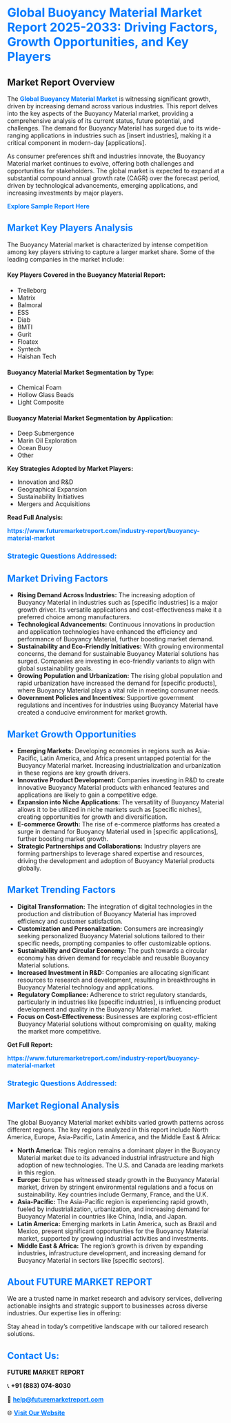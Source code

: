 <h1 style="color: #007BFF;">Global Buoyancy Material Market Report 2025-2033: Driving Factors, Growth Opportunities, and Key Players</h1>

<section id="overview">
<h2>Market Report Overview</h2>
<p>The <a href="https://www.futuremarketreport.com/industry-report/buoyancy-material-market" style="color: #007BFF; text-decoration: none;"><strong>Global Buoyancy Material Market</strong></a> is witnessing significant growth, driven by increasing demand across various industries. This report delves into the key aspects of the Buoyancy Material market, providing a comprehensive analysis of its current status, future potential, and challenges. The demand for Buoyancy Material has surged due to its wide-ranging applications in industries such as [insert industries], making it a critical component in modern-day [applications].</p>
<p>As consumer preferences shift and industries innovate, the Buoyancy Material market continues to evolve, offering both challenges and opportunities for stakeholders. The global market is expected to expand at a substantial compound annual growth rate (CAGR) over the forecast period, driven by technological advancements, emerging applications, and increasing investments by major players.</p>
</section>

<section id="overview">
<p><a href="https://www.futuremarketreport.com/request-sample/reportId=44158" style="color: #007BFF; text-decoration: none;"><strong>Explore Sample Report Here</strong></a></p>
</section>

<section id="key-players">
<h2 style="color: #007BFF;">Market Key Players Analysis</h2>
<p>The Buoyancy Material market is characterized by intense competition among key players striving to capture a larger market share. Some of the leading companies in the market include:</p>
<h4>Key Players Covered in the Buoyancy Material Report:</h4>
<ul><li>Trelleborg</li><li>Matrix</li><li>Balmoral</li><li>ESS</li><li>Diab</li><li>BMTI</li><li>Gurit</li><li>Floatex</li><li>Syntech</li><li>Haishan Tech</li></ul>
<h4>Buoyancy Material Market Segmentation by Type:</h4>
<ul><li>Chemical Foam</li><li>Hollow Glass Beads</li><li>Light Composite</li></ul>

<h4>Buoyancy Material Market Segmentation by Application:</h4>
<ul><li>Deep Submergence</li><li>Marin Oil Exploration</li><li>Ocean Buoy</li><li>Other</li></ul>
<p><strong>Key Strategies Adopted by Market Players:</strong></p>
<ul>
<li>Innovation and R&D</li>
<li>Geographical Expansion</li>
<li>Sustainability Initiatives</li>
<li>Mergers and Acquisitions</li>
</ul>
</section>

<section>
<p><strong>Read Full Analysis: </strong></p><a href="https://www.futuremarketreport.com/industry-report/buoyancy-material-market" style="color: #007BFF; text-decoration: none;"><strong>https://www.futuremarketreport.com/industry-report/buoyancy-material-market</strong></a>
<h3 style="color: #007BFF;">Strategic Questions Addressed:</h3>
</section>

<section id="driving-factors">
<h2 style="color: #007BFF;">Market Driving Factors</h2>
<ul>
<li><strong>Rising Demand Across Industries:</strong> The increasing adoption of Buoyancy Material in industries such as [specific industries] is a major growth driver. Its versatile applications and cost-effectiveness make it a preferred choice among manufacturers.</li>
<li><strong>Technological Advancements:</strong> Continuous innovations in production and application technologies have enhanced the efficiency and performance of Buoyancy Material, further boosting market demand.</li>
<li><strong>Sustainability and Eco-Friendly Initiatives:</strong> With growing environmental concerns, the demand for sustainable Buoyancy Material solutions has surged. Companies are investing in eco-friendly variants to align with global sustainability goals.</li>
<li><strong>Growing Population and Urbanization:</strong> The rising global population and rapid urbanization have increased the demand for [specific products], where Buoyancy Material plays a vital role in meeting consumer needs.</li>
<li><strong>Government Policies and Incentives:</strong> Supportive government regulations and incentives for industries using Buoyancy Material have created a conducive environment for market growth.</li>
</ul>
</section>

<section id="growth-opportunities">
<h2 style="color: #007BFF;">Market Growth Opportunities</h2>
<ul>
<li><strong>Emerging Markets:</strong> Developing economies in regions such as Asia-Pacific, Latin America, and Africa present untapped potential for the Buoyancy Material market. Increasing industrialization and urbanization in these regions are key growth drivers.</li>
<li><strong>Innovative Product Development:</strong> Companies investing in R&D to create innovative Buoyancy Material products with enhanced features and applications are likely to gain a competitive edge.</li>
<li><strong>Expansion into Niche Applications:</strong> The versatility of Buoyancy Material allows it to be utilized in niche markets such as [specific niches], creating opportunities for growth and diversification.</li>
<li><strong>E-commerce Growth:</strong> The rise of e-commerce platforms has created a surge in demand for Buoyancy Material used in [specific applications], further boosting market growth.</li>
<li><strong>Strategic Partnerships and Collaborations:</strong> Industry players are forming partnerships to leverage shared expertise and resources, driving the development and adoption of Buoyancy Material products globally.</li>
</ul>
</section>

<section id="trending-factors">
<h2 style="color: #007BFF;">Market Trending Factors</h2>
<ul>
<li><strong>Digital Transformation:</strong> The integration of digital technologies in the production and distribution of Buoyancy Material has improved efficiency and customer satisfaction.</li>
<li><strong>Customization and Personalization:</strong> Consumers are increasingly seeking personalized Buoyancy Material solutions tailored to their specific needs, prompting companies to offer customizable options.</li>
<li><strong>Sustainability and Circular Economy:</strong> The push towards a circular economy has driven demand for recyclable and reusable Buoyancy Material solutions.</li>
<li><strong>Increased Investment in R&D:</strong> Companies are allocating significant resources to research and development, resulting in breakthroughs in Buoyancy Material technology and applications.</li>
<li><strong>Regulatory Compliance:</strong> Adherence to strict regulatory standards, particularly in industries like [specific industries], is influencing product development and quality in the Buoyancy Material market.</li>
<li><strong>Focus on Cost-Effectiveness:</strong> Businesses are exploring cost-efficient Buoyancy Material solutions without compromising on quality, making the market more competitive.</li>
</ul>
</section>

<section>
<p><strong>Get Full Report: </strong></p><a href="https://www.futuremarketreport.com/industry-report/buoyancy-material-market" style="color: #007BFF; text-decoration: none;"><strong>https://www.futuremarketreport.com/industry-report/buoyancy-material-market</strong></a>
<h3 style="color: #007BFF;">Strategic Questions Addressed:</h3>
</section>


<section id="regional-analysis">
<h2 style="color: #007BFF;">Market Regional Analysis</h2>
<p>The global Buoyancy Material market exhibits varied growth patterns across different regions. The key regions analyzed in this report include North America, Europe, Asia-Pacific, Latin America, and the Middle East & Africa:</p>
<ul>
<li><strong>North America:</strong> This region remains a dominant player in the Buoyancy Material market due to its advanced industrial infrastructure and high adoption of new technologies. The U.S. and Canada are leading markets in this region.</li>
<li><strong>Europe:</strong> Europe has witnessed steady growth in the Buoyancy Material market, driven by stringent environmental regulations and a focus on sustainability. Key countries include Germany, France, and the U.K.</li>
<li><strong>Asia-Pacific:</strong> The Asia-Pacific region is experiencing rapid growth, fueled by industrialization, urbanization, and increasing demand for Buoyancy Material in countries like China, India, and Japan.</li>
<li><strong>Latin America:</strong> Emerging markets in Latin America, such as Brazil and Mexico, present significant opportunities for the Buoyancy Material market, supported by growing industrial activities and investments.</li>
<li><strong>Middle East & Africa:</strong> The region’s growth is driven by expanding industries, infrastructure development, and increasing demand for Buoyancy Material in sectors like [specific sectors].</li>
</ul>
</section>

<footer>
<h2 style="color: #007BFF;">About FUTURE MARKET REPORT</h2>
<p>We are a trusted name in market research and advisory services, delivering actionable insights and strategic support to businesses across diverse industries. Our expertise lies in offering:</p>

<p>Stay ahead in today’s competitive landscape with our tailored research solutions.</p>

<h2 style="color: #007BFF;">Contact Us:</h2>
<p><strong>FUTURE MARKET REPORT</strong></p>
<p>📞 <strong>+91 (883) 074-8030</strong></p>
<p>📧 <strong><a href="mailto:help@futuremarketreport.com" style="color: #007BFF;">help@futuremarketreport.com</a></strong></p>
<p>🌐 <strong><a href="https://www.futuremarketreport.com/" style="color: #007BFF;">Visit Our Website</a></strong></p>
</footer>